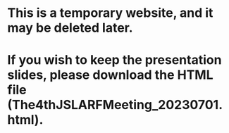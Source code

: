 # This is a temporary website, and it may be deleted later.
# If you wish to keep the presentation slides, please download the HTML file (The4thJSLARFMeeting_20230701.html).
